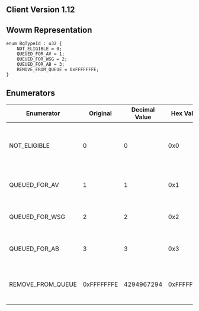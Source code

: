 ## Client Version 1.12

## Wowm Representation
```rust,ignore
enum BgTypeId : u32 {
    NOT_ELIGIBLE = 0;    
    QUEUED_FOR_AV = 1;    
    QUEUED_FOR_WSG = 2;    
    QUEUED_FOR_AB = 3;    
    REMOVE_FROM_QUEUE = 0xFFFFFFFE;    
}

```
## Enumerators
| Enumerator | Original | Decimal Value | Hex Value | Description | Comment |
| --------- | -------- | ------------- | --------- | ----------- | ------- |
| NOT_ELIGIBLE | 0 | 0 | 0x0 |  | Your group has joined a battleground queue, but you are not eligible |
| QUEUED_FOR_AV | 1 | 1 | 0x1 |  | Your group has joined the queue for AV |
| QUEUED_FOR_WSG | 2 | 2 | 0x2 |  | Your group has joined the queue for WS |
| QUEUED_FOR_AB | 3 | 3 | 0x3 |  | Your group has joined the queue for AB |
| REMOVE_FROM_QUEUE | 0xFFFFFFFE | 4294967294 | 0xFFFFFFFE |  | send bg command result to show nice message |

